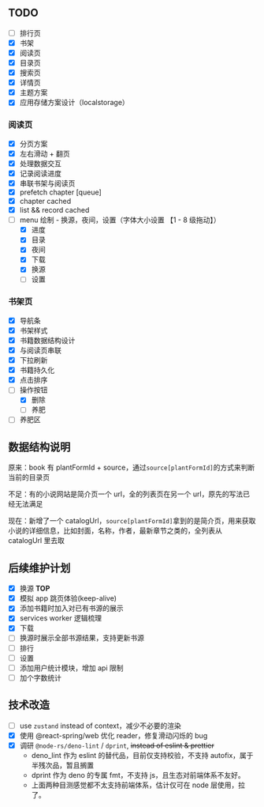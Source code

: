 ## TODO

- [ ] 排行页
- [x] 书架
- [x] 阅读页
- [x] 目录页
- [x] 搜索页
- [x] 详情页
- [x] 主题方案
- [x] 应用存储方案设计（localstorage）

### 阅读页

- [x] 分页方案
- [x] 左右滑动 + 翻页
- [x] 处理数据交互
- [x] 记录阅读进度
- [x] 串联书架与阅读页
- [x] prefetch chapter [queue]
- [x] chapter cached
- [x] list && record cached
- [ ] menu 绘制 - 换源，夜间，设置（字体大小设置 【1 - 8 级拖动】）
  - [x] 进度
  - [x] 目录
  - [x] 夜间
  - [x] 下载
  - [x] 换源
  - [ ] 设置

### 书架页

- [x] 导航条
- [x] 书架样式
- [x] 书籍数据结构设计
- [x] 与阅读页串联
- [x] 下拉刷新
- [x] 书籍持久化
- [x] 点击排序
- [ ] 操作按钮
  - [x] 删除
  - [ ] 养肥
- [ ] 养肥区

## 数据结构说明

原来：book 有 plantFormId + source，通过`source[plantFormId]`的方式来判断当前的目录页

不足：有的小说网站是简介页一个 url，全的列表页在另一个 url，原先的写法已经无法满足

现在：新增了一个 catalogUrl，`source[plantFormId]`拿到的是简介页，用来获取小说的详细信息，比如封面，名称，作者，最新章节之类的，全列表从 catalogUrl 里去取

## 后续维护计划

- [x] 换源 **TOP**
- [x] 模拟 app 跳页体验(keep-alive)
- [x] 添加书籍时加入对已有书源的展示
- [x] services worker 逻辑梳理
- [x] 下载
- [ ] 换源时展示全部书源结果，支持更新书源
- [ ] 排行
- [ ] 设置
- [ ] 添加用户统计模块，增加 api 限制
- [ ] 加个字数统计

## 技术改造

- [ ] use `zustand` instead of context，减少不必要的渲染
- [x] 使用 @react-spring/web 优化 reader，修复滑动闪烁的 bug
- [x] 调研 `@node-rs/deno-lint` / `dprint`, ~~instead of eslint & prettier~~
  - deno_lint 作为 eslint 的替代品，目前仅支持校验，不支持 autofix，属于半残次品，暂且搁置
  - dprint 作为 deno 的专属 fmt，不支持 js，且生态对前端体系不友好。
  - 上面两种目测感觉都不太支持前端体系，估计仅可在 node 层使用，拉了。
